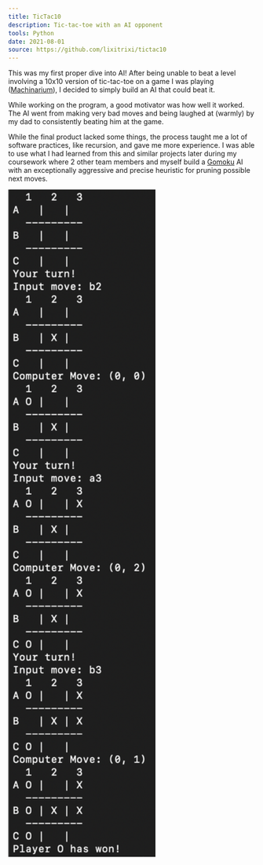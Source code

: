 ```yaml
---
title: TicTac10
description: Tic-tac-toe with an AI opponent
tools: Python
date: 2021-08-01
source: https://github.com/lixitrixi/tictac10
---
```

This was my first proper dive into AI! After being unable to beat a level involving a 10x10 version of tic-tac-toe on a game I was playing ([Machinarium](https://amanita-design.net/games/machinarium.html)), I decided to simply build an AI that could beat it.

While working on the program, a good motivator was how well it worked. The AI went from making very bad moves and being laughed at (warmly) by my dad to consistently beating him at the game.

While the final product lacked some things, the process taught me a lot of software practices, like recursion, and gave me more experience. I was able to use what I had learned from this and similar projects later during my coursework where 2 other team members and myself build a [Gomoku](https://en.wikipedia.org/wiki/Gomoku) AI with an exceptionally aggressive and precise heuristic for pruning possible next moves.

<img src="/assets/img/tictac10.png" width="300px">
